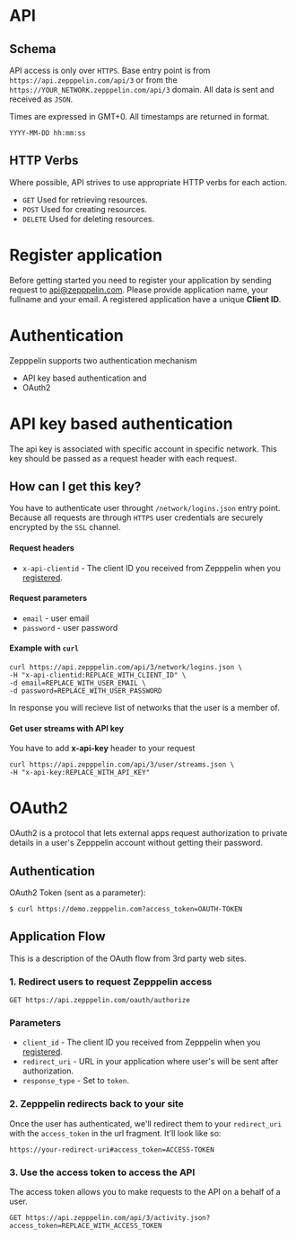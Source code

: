 # API

## Schema

API access is only over `HTTPS`. Base entry point is from `https://api.zepppelin.com/api/3` or from the `https://YOUR_NETWORK.zepppelin.com/api/3`
domain. All data is sent and received as `JSON`.

Times are expressed in GMT+0. All timestamps are returned in format.
```
YYYY-MM-DD hh:mm:ss
```

## HTTP Verbs

Where possible, API strives to use appropriate HTTP verbs for each
action.

* `GET`    Used for retrieving resources.
* `POST`   Used for creating resources.
* `DELETE` Used for deleting resources.

# Register application

Before getting started you need to register your application by sending request to api@zepppelin.com. Please provide application name, your fullname and your email. A registered application have a unique **Client ID**.

# Authentication
Zepppelin supports two authentication mechanism
* API key based authentication and
* OAuth2

# API key based authentication

The api key is associated with specific account in specific network. This key should be passed as a request header with each request.

## How can I get this key?
You have to authenticate user throught `/network/logins.json` entry point. Because all requests are through `HTTPS` user credentials are securely encrypted by the `SSL` channel.

#### Request headers
* `x-api-clientid` - The client ID you received from Zepppelin when you [registered](mailto:api@zepppelin.com).

#### Request parameters
* `email` - user email
* `password` - user password

#### Example with `curl`
```
curl https://api.zepppelin.com/api/3/network/logins.json \
-H "x-api-clientid:REPLACE_WITH_CLIENT_ID" \
-d email=REPLACE_WITH_USER_EMAIL \
-d password=REPLACE_WITH_USER_PASSWORD
```

In response you will recieve list of networks that the user is a member of.

#### Get user streams with API key
You have to add **x-api-key** header to your request

```
curl https://api.zepppelin.com/api/3/user/streams.json \
-H "x-api-key:REPLACE_WITH_API_KEY"
```

# OAuth2

OAuth2 is a protocol that lets external apps request authorization to
private details in a user's Zepppelin account without getting their
password. 

## Authentication

OAuth2 Token (sent as a parameter):

```
$ curl https://demo.zepppelin.com?access_token=OAUTH-TOKEN
```

## Application Flow

This is a description of the OAuth flow from 3rd party web sites.

### 1. Redirect users to request Zepppelin access

```
GET https://api.zepppelin.com/oauth/authorize
```

### Parameters

* `client_id`     - The client ID you received from Zepppelin when you [registered](mailto:api@zepppelin.com).
* `redirect_uri`  - URL in your application where user's will be sent after authorization.
* `response_type` - Set to `token`.

### 2. Zepppelin redirects back to your site

Once the user has authenticated, we'll redirect them to your `redirect_uri` with the `access_token` in the url fragment. It'll look like so:

```
https://your-redirect-uri#access_token=ACCESS-TOKEN
```

### 3. Use the access token to access the API

The access token allows you to make requests to the API on a behalf of a user.

```
GET https://api.zepppelin.com/api/3/activity.json?access_token=REPLACE_WITH_ACCESS_TOKEN
```
